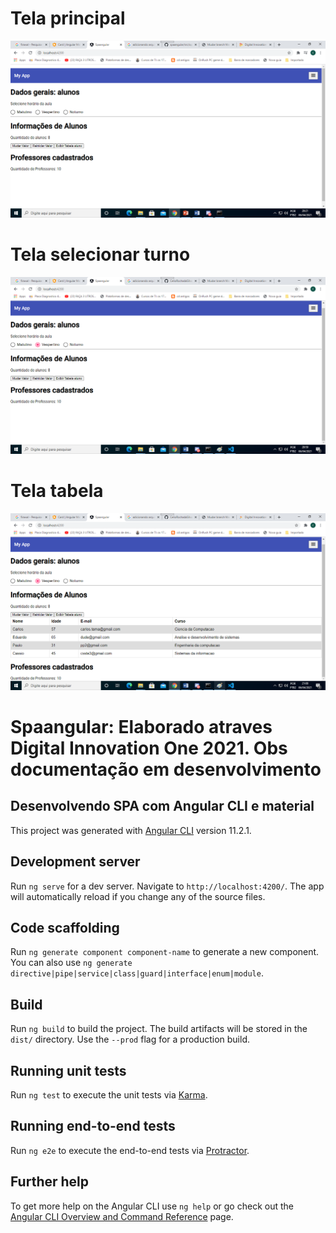 # Tela principal
![tela principal](https://github.com/CelioRochadaSilva/spaangular/blob/main/src/img/tela%20principal.png)

# Tela selecionar turno
![telaseleciona turno](https://github.com/CelioRochadaSilva/spaangular/blob/main/src/img/tela%20selecionar%20turno.png)

# Tela tabela
![tela tabela](https://github.com/CelioRochadaSilva/spaangular/blob/main/src/img/tela%20exbir%20tabela.png)


# Spaangular: Elaborado atraves Digital Innovation One 2021. Obs documentação em desenvolvimento
## Desenvolvendo SPA com Angular CLI e material

This project was generated with [Angular CLI](https://github.com/angular/angular-cli) version 11.2.1.

## Development server

Run `ng serve` for a dev server. Navigate to `http://localhost:4200/`. The app will automatically reload if you change any of the source files.

## Code scaffolding

Run `ng generate component component-name` to generate a new component. You can also use `ng generate directive|pipe|service|class|guard|interface|enum|module`.

## Build

Run `ng build` to build the project. The build artifacts will be stored in the `dist/` directory. Use the `--prod` flag for a production build.

## Running unit tests

Run `ng test` to execute the unit tests via [Karma](https://karma-runner.github.io).

## Running end-to-end tests

Run `ng e2e` to execute the end-to-end tests via [Protractor](http://www.protractortest.org/).

## Further help

To get more help on the Angular CLI use `ng help` or go check out the [Angular CLI Overview and Command Reference](https://angular.io/cli) page.

